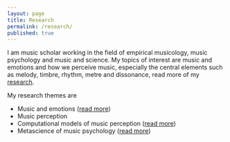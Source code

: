 ```yaml
---
layout: page
title: Research
permalink: /research/
published: true
---
```


I am music scholar working in the field of empirical musicology, music psychology and music and science. My topics of interest are music and emotions and how we perceive music, especially the central elements such as melody, timbre, rhythm, metre and dissonance, read more of my [research](https://tuomaseerola.github.io/).


My research themes are

* Music and emotions ([read more](/music_and_emotions/))
* Music perception
* Computational models of music perception ([read more](/computational_models/))
* Metascience of music psychology ([read more](https://tuomaseerola.github.io/transparency/))

